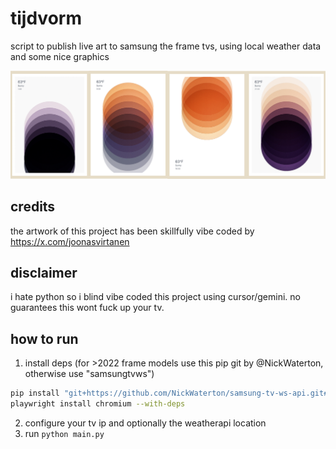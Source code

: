 # tijdvorm

script to publish live art to samsung the frame tvs, using local weather data and some nice graphics

![Example Output](images/example.png)

## credits

the artwork of this project has been skillfully vibe coded by https://x.com/joonasvirtanen

## disclaimer

i hate python so i blind vibe coded this project using cursor/gemini. no guarantees this wont fuck up your tv.

## how to run

1. install deps (for >2022 frame models use this pip git by @NickWaterton, otherwise use "samsungtvws")

```bash
pip install "git+https://github.com/NickWaterton/samsung-tv-ws-api.git#egg=samsungtvws[async,encrypted]" playwright asyncio PIL requests logging &&
playwright install chromium --with-deps
```

2. configure your tv ip and optionally the weatherapi location
3. run `python main.py`
